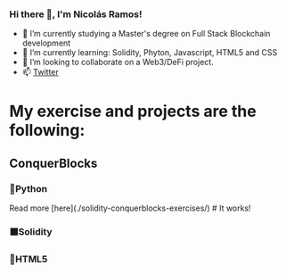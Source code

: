 ### Hi there 👋, I'm Nicolás Ramos!

- 🔭 I’m currently studying a Master's degree on Full Stack Blockchain development 
- 🌱 I’m currently learning: Solidity, Phyton, Javascript, HTML5 and CSS
- 👯 I’m looking to collaborate on a Web3/DeFi project.
- 📫 <a href="https://twitter.com/nicoa_ramos">Twitter</a> 
<!-- - 🤔 I’m looking for help with ... -->
<!-- - ⚡ Fun fact: ...-->
<!-- - 💬 Ask me about ...-->

<h1>My exercise and projects are the following:</h1>

<h2>ConquerBlocks</h2>
<h3>🐍Python</h3>
Read more [here](./solidity-conquerblocks-exercises/) # It works!
<h3>⬛Solidity</h3>
<h3>🔶HTML5</h3>
